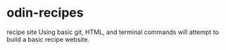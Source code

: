 # odin-recipes
recipe site
Using basic git, HTML, and terminal commands will attempt to build a basic recipe website.
